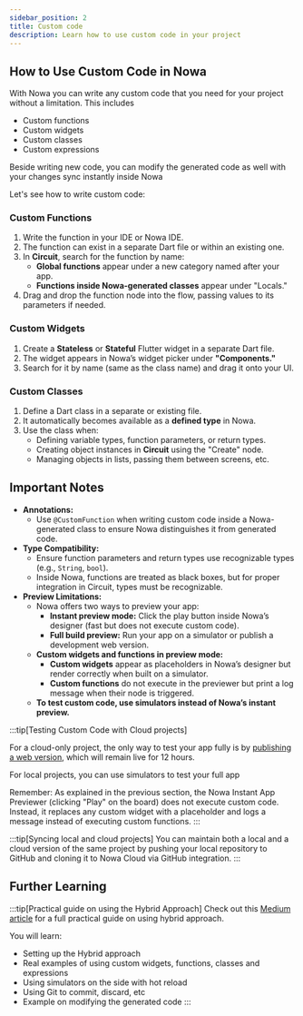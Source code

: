 ```yaml
---
sidebar_position: 2
title: Custom code
description: Learn how to use custom code in your project  
---
```


## How to Use Custom Code in Nowa
With Nowa you can write any custom code that you need for your project without a limitation. This includes
- Custom functions
- Custom widgets
- Custom classes
- Custom expressions

Beside writing new code, you can modify the generated code as well with your changes sync instantly inside Nowa

Let's see how to write custom code:

### Custom Functions

1. Write the function in your IDE or Nowa IDE.
2. The function can exist in a separate Dart file or within an existing one.
3. In **Circuit**, search for the function by name:
   - **Global functions** appear under a new category named after your app.
   - **Functions inside Nowa-generated classes** appear under "Locals."
4. Drag and drop the function node into the flow, passing values to its parameters if needed.

### Custom Widgets

1. Create a **Stateless** or **Stateful** Flutter widget in a separate Dart file.
2. The widget appears in Nowa’s widget picker under **"Components."**
3. Search for it by name (same as the class name) and drag it onto your UI.

### Custom Classes

1. Define a Dart class in a separate or existing file.
2. It automatically becomes available as a **defined type** in Nowa.
3. Use the class when:
   - Defining variable types, function parameters, or return types.
   - Creating object instances in **Circuit** using the "Create" node.
   - Managing objects in lists, passing them between screens, etc.

## Important Notes

- **Annotations:**
  - Use `@CustomFunction` when writing custom code inside a Nowa-generated class to ensure Nowa distinguishes it from generated code.
- **Type Compatibility:**
  - Ensure function parameters and return types use recognizable types (e.g., `String`, `bool`).
  - Inside Nowa, functions are treated as black boxes, but for proper integration in Circuit, types must be recognizable.
- **Preview Limitations:**
  - Nowa offers two ways to preview your app:
    - **Instant preview mode:** Click the play button inside Nowa’s designer (fast but does not execute custom code).
    - **Full build preview:** Run your app on a simulator or publish a development web version.
  - **Custom widgets and functions in preview mode:**
    - **Custom widgets** appear as placeholders in Nowa’s designer but render correctly when built on a simulator.
    - **Custom functions** do not execute in the previewer but print a log message when their node is triggered.
  - **To test custom code, use simulators instead of Nowa’s instant preview.**

:::tip[Testing Custom Code with Cloud projects]

For a cloud-only project, the only way to test your app fully is by [publishing a web version](../deployment/web_deploy.mdx), which will remain live for 12 hours.

For local projects, you can use simulators to test your full app

Remember: As explained in the previous section, the Nowa Instant App Previewer (clicking "Play" on the board) does not execute custom code. Instead, it replaces any custom widget with a placeholder and logs a message instead of executing custom functions.
:::

:::tip[Syncing local and cloud projects]
You can maintain both a local and a cloud version of the same project by pushing your local repository to GitHub and cloning it to Nowa Cloud via GitHub integration.
:::


## Further Learning

:::tip[Practical guide on using the Hybrid Approach]
Check out this [Medium article](https://medium.com/@nowa.dev/nowas-hybrid-approach-boosting-flutter-productivity-with-visual-code-magic-sync-5d93b234ab9f) for a full practical guide on using hybrid approach.

You will learn:
- Setting up the Hybrid approach
- Real examples of using custom widgets, functions, classes and expressions
- Using simulators on the side with hot reload
- Using Git to commit, discard, etc
- Example on modifying the generated code 
:::


